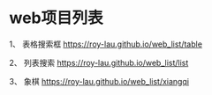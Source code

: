 # web项目列表
1、 表格搜索框 https://roy-lau.github.io/web_list/table

2、 列表搜索  https://roy-lau.github.io/web_list/list 

3、 象棋     https://roy-lau.github.io/web_list/xiangqi 

